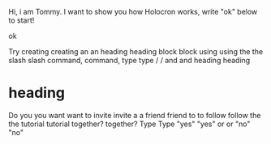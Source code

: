 Hi, i am Tommy. I want to show you how Holocron works, write "ok" below to start!

ok

Try creating creating an an heading heading block block using using the the slash slash command, command, type type / / and and heading heading

# heading

Do you you want want to invite invite a a friend friend to to follow follow the the tutorial tutorial together? together? Type Type "yes" "yes" or or "no" "no"
